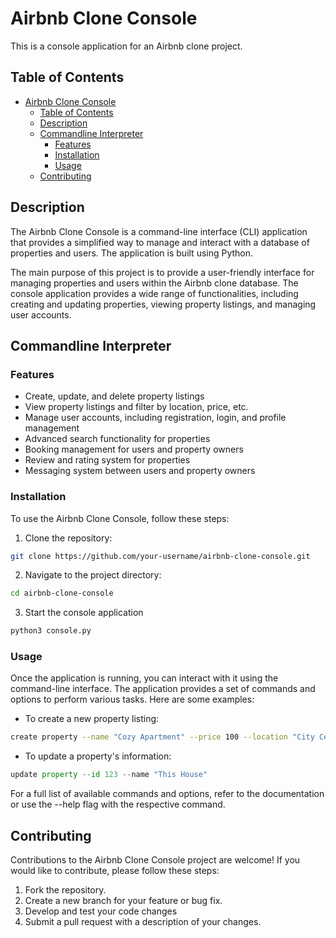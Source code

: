 # Airbnb Clone Console

This is a console application for an Airbnb clone project.

## Table of Contents

- [Airbnb Clone Console](#airbnb-clone-console)
  - [Table of Contents](#table-of-contents)
  - [Description](#description)
  - [Commandline Interpreter](#commandline-interpreter)
    - [Features](#features)
    - [Installation](#installation)
    - [Usage](#usage)
  - [Contributing](#contributing)

## Description

The Airbnb Clone Console is a command-line interface (CLI) application that provides a simplified way to manage and interact with a database of properties and users. The application is built using Python.

The main purpose of this project is to provide a user-friendly interface for managing properties and users within the Airbnb clone database.
The console application provides a wide range of functionalities, including creating and updating properties, viewing property listings, and managing user accounts.

## Commandline Interpreter

### Features

- Create, update, and delete property listings
- View property listings and filter by location, price, etc.
- Manage user accounts, including registration, login, and profile management
- Advanced search functionality for properties
- Booking management for users and property owners
- Review and rating system for properties
- Messaging system between users and property owners

### Installation

To use the Airbnb Clone Console, follow these steps:

1. Clone the repository:

```bash
git clone https://github.com/your-username/airbnb-clone-console.git
```

2. Navigate to the project directory:

```bash
cd airbnb-clone-console
```

3. Start the console application

```bash
python3 console.py
```

### Usage

Once the application is running, you can interact with it using the command-line interface. The application provides a set of commands and options to perform various tasks. Here are some examples:

- To create a new property listing:

```bash
create property --name "Cozy Apartment" --price 100 --location "City Center"
```

- To update a property's information:

```python
update property --id 123 --name "This House"
```

For a full list of available commands and options, refer to the documentation or use the --help flag with the respective command.

## Contributing

Contributions to the Airbnb Clone Console project are welcome! If you would like to contribute, please follow these steps:

1. Fork the repository.
2. Create a new branch for your feature or bug fix.
3. Develop and test your code changes
4. Submit a pull request with a description of your changes.

